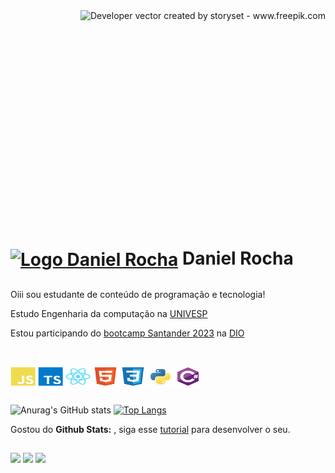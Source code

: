 <img align="right" alt="Developer vector created by storyset - www.freepik.com" height="380" src="https://media.licdn.com/dms/image/C4D12AQGfXx0irJ_qNQ/article-cover_image-shrink_600_2000/0/1549075194166?e=1698278400&v=beta&t=8zku826HbqDO-UMSKzEWcSh93OKzDOrkfUk8g79SiYw">

<h1>
    <a href="https://daniel-srocha.github.io/">
     <img align="center" alt="Logo Daniel Rocha" width="36px" src="https://user-images.githubusercontent.com/97471199/230773934-2eeb538d-d992-4199-872e-117c1c635d81.png"></a>
    <span>Daniel Rocha</span>
</h1>

##

Oiii sou estudante de conteúdo de programação e tecnologia!

Estudo Engenharia da computação na [UNIVESP](https://univesp.br/)

Estou participando do [bootcamp Santander 2023](https://app.becas-santander.com/pt-BR/program/bolsas-santander-santander-bootcamp-2023) na [DIO](https://www.dio.me/)

<!--
[![Preview](https://img.shields.io/badge/Portfolio-000?style=for-the-badge&logo=github&logoColor=FF00F6)](https://daniel-srocha.github.io/)
[![GitHub Page](https://img.shields.io/badge/daniel-srocha.github.io-67136f?style=for-the-badge)](https://daniel-srocha.github.io/)
-->

##

<div style="display: inline_block"><br>
  <img align="center" alt="Rafa-Js" height="30" width="40" src="https://raw.githubusercontent.com/devicons/devicon/master/icons/javascript/javascript-plain.svg">
  <img align="center" alt="Rafa-Ts" height="30" width="40" src="https://raw.githubusercontent.com/devicons/devicon/master/icons/typescript/typescript-plain.svg">
  <img align="center" alt="Rafa-React" height="30" width="40" src="https://raw.githubusercontent.com/devicons/devicon/master/icons/react/react-original.svg">
  <img align="center" alt="Rafa-HTML" height="30" width="40" src="https://raw.githubusercontent.com/devicons/devicon/master/icons/html5/html5-original.svg">
  <img align="center" alt="Rafa-CSS" height="30" width="40" src="https://raw.githubusercontent.com/devicons/devicon/master/icons/css3/css3-original.svg">
  <img align="center" alt="Rafa-Python" height="30" width="40" src="https://raw.githubusercontent.com/devicons/devicon/master/icons/python/python-original.svg">
  <img align="center" alt="Rafa-Csharp" height="30" width="40" src="https://raw.githubusercontent.com/devicons/devicon/master/icons/csharp/csharp-original.svg">
</div>
  
  ##

  
  ![Anurag's GitHub stats](https://github-readme-stats.vercel.app/api?username=daniel-srocha&count_private=true&show_icons=true&theme=radical)
  [![Top Langs](https://github-readme-stats.vercel.app/api/top-langs/?username=daniel-srocha&layout=compact&show_icons=true&theme=radical)](https://github.com/anuraghazra/github-readme-stats)
  
  Gostou do **Github Stats:** , siga esse [tutorial](https://github.com/anuraghazra/github-readme-stats/blob/master/readme.md#deploy-on-your-own-vercel-instance) para desenvolver o seu.
  ##
  
 
<div> 
  <a href="https://www.instagram.com/danielsrocha88/" target="_blank"><img src="https://img.shields.io/badge/-Instagram-%23E4405F?style=for-the-badge&logo=instagram&logoColor=white" target="_blank"></a>
  <a href = "mailto:dsr.danielsrocha@gmail.com"><img src="https://img.shields.io/badge/-Gmail-%23333?style=for-the-badge&logo=gmail&logoColor=white" target="_blank"></a>
  <a href="https://www.linkedin.com/in/daniel-rocha-42031175/" target="_blank"><img src="https://img.shields.io/badge/-LinkedIn-%230077B5?style=for-the-badge&logo=linkedin&logoColor=white" target="_blank"></a> 
  
</div>
